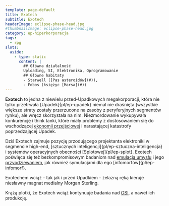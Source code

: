 ```yaml
---
template: page-default
title: Exotech
subtitle: Exotech
headerImage: eclipse-phase-head.jpg
#thumbnailImage: eclipse-phase-head.jpg
category: ep-hiperkorporacja
tags:
  - rpg
slots:
  aside:
    - type: static
      content: |
        ## Główna działalność
        Uploading, SI, Elektronika, Oprogramowanie
        ## Główne habitaty
        - Starwell ([Pas asteroidów](#)), 
        - Fobos (księżyc [Marsa](#))
---
```

**Exotech** to jedna z niewielu przed-Upadkowych megakorporacji, która nie tylko przetrwała [Upadek]{pl/ep-upadek} niemal nie draśnięta (wszystkie większe straty zostały przerzucone na zasoby z peryferyjnych segmentów rynku), ale wręcz skorzystała na nim. Niezmordowanie wykupywała konkurencję i think tanki, które miały problemy z dostosowaniem się do wschodzącej [ekonomii przejściowej](#) i narastającej katastrofy poprzedzającej Upadek.

Dziś Exotech zajmuje pozycję przodującego projektanta elektroniki w segmencie high-end, [sztucznych inteligencji]{pl/ep-sztuczna-inteligencja} i systemów operacyjnych obecności [Splotowej]{pl/ep-splot}. Exotech poświęca się też bezkompromisowym badaniom nad [emulacją umysłu](#) i jego [przyodziewaniem](#), jak również symulacjami dla ego [infomorfów]{pl/ep-infomorf}.

Exotechem wciąż - tak jak i przed Upadkiem - żelazną ręką kieruje niesławny magnat medialny Morgan Sterling.

Krążą plotki, że Exotech wciąż kontynuuje badania nad [OSI](#), a nawet ich produkcję.
